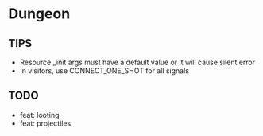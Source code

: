 # Dungeon

## TIPS

- Resource _init args must have a default value or it will cause silent error
- In visitors, use CONNECT_ONE_SHOT for all signals

## TODO

- feat: looting
- feat: projectiles
